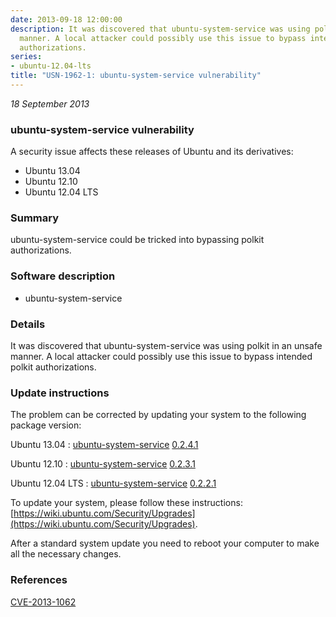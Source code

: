 ```yaml
---
date: 2013-09-18 12:00:00
description: It was discovered that ubuntu-system-service was using polkit in an unsafe
  manner. A local attacker could possibly use this issue to bypass intended polkit
  authorizations.
series:
- ubuntu-12.04-lts
title: "USN-1962-1: ubuntu-system-service vulnerability"
---
```


*18 September 2013*

### ubuntu-system-service vulnerability

A security issue affects these releases of Ubuntu and its derivatives:

* Ubuntu 13.04
* Ubuntu 12.10
* Ubuntu 12.04 LTS

### Summary

ubuntu-system-service could be tricked into bypassing polkit authorizations.

### Software description

* ubuntu-system-service 

### Details

It was discovered that ubuntu-system-service was using polkit in an unsafe manner. A local attacker could possibly use this issue to bypass intended polkit authorizations. 

### Update instructions

The problem can be corrected by updating your system to the following package version:

Ubuntu 13.04
 : [ubuntu-system-service](https://launchpad.net/ubuntu/+source/ubuntu-system-service) <span> [0.2.4.1](https://launchpad.net/ubuntu/+source/ubuntu-system-service/0.2.4.1) </span> 

Ubuntu 12.10
 : [ubuntu-system-service](https://launchpad.net/ubuntu/+source/ubuntu-system-service) <span> [0.2.3.1](https://launchpad.net/ubuntu/+source/ubuntu-system-service/0.2.3.1) </span> 

Ubuntu 12.04 LTS
 : [ubuntu-system-service](https://launchpad.net/ubuntu/+source/ubuntu-system-service) <span> [0.2.2.1](https://launchpad.net/ubuntu/+source/ubuntu-system-service/0.2.2.1) </span> 

To update your system, please follow these instructions: [https://wiki.ubuntu.com/Security/Upgrades](https://wiki.ubuntu.com/Security/Upgrades).

After a standard system update you need to reboot your computer to make all the necessary changes. 

### References

 
 [CVE-2013-1062](http://people.ubuntu.com/~ubuntu-security/cve/CVE-2013-1062)